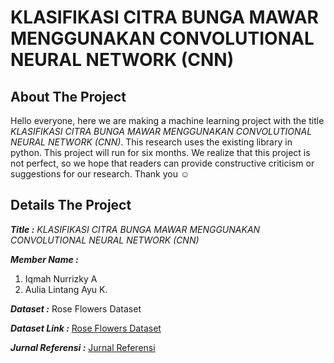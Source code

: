 # KLASIFIKASI CITRA BUNGA MAWAR MENGGUNAKAN CONVOLUTIONAL NEURAL NETWORK (CNN)

## About The Project
Hello everyone, here we are making a machine learning project with the title _KLASIFIKASI CITRA BUNGA MAWAR MENGGUNAKAN CONVOLUTIONAL NEURAL NETWORK (CNN)_.
This research uses the existing library in python. This project will run for six months.
We realize that this project is not perfect, so we hope that readers can provide constructive criticism or suggestions for our research.
Thank you :relaxed:

## Details The Project
***Title :***
  _KLASIFIKASI CITRA BUNGA MAWAR MENGGUNAKAN CONVOLUTIONAL NEURAL NETWORK (CNN)_

***Member Name :***
  1. Iqmah Nurrizky A
  2. Aulia Lintang Ayu K.
  
***Dataset :***
  Rose Flowers Dataset
  
***Dataset Link :***
  [Rose Flowers Dataset](https://www.kaggle.com/datasets/muhammedtausif/rose-flowers)

***Jurnal Referensi :***
  [Jurnal Referensi](https://jom.fti.budiluhur.ac.id/index.php/SKANIKA/article/view/2951)
